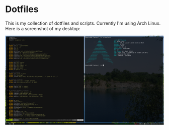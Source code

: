 # Dotfiles

This is my collection of dotfiles and scripts. Currently I'm using Arch Linux.
Here is a screenshot of my desktop:

![Desktop](screenshot.png)

